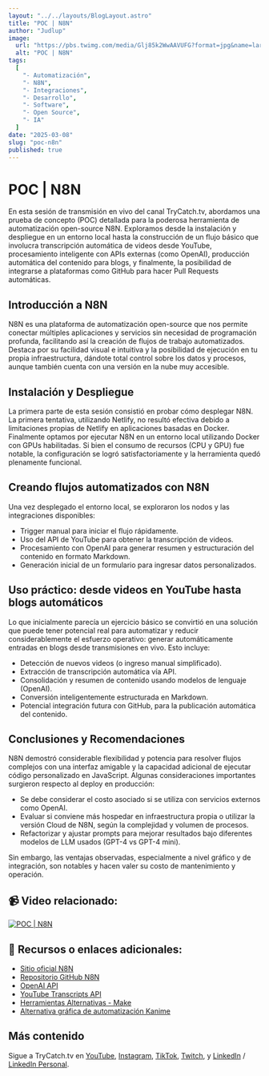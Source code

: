 ```yaml
---
layout: "../../layouts/BlogLayout.astro"
title: "POC | N8N"
author: "Judlup"
image:
  url: "https://pbs.twimg.com/media/Glj85k2WwAAVUFG?format=jpg&name=large"
  alt: "POC | N8N"
tags:
  [
    "- Automatización",
    "- N8N",
    "- Integraciones",
    "- Desarrollo",
    "- Software",
    "- Open Source",
    "- IA"
  ]
date: "2025-03-08"
slug: "poc-n8n"
published: true
---
```


# POC | N8N

En esta sesión de transmisión en vivo del canal TryCatch.tv, abordamos una prueba de concepto (POC) detallada para la poderosa herramienta de automatización open-source N8N. Exploramos desde la instalación y despliegue en un entorno local hasta la construcción de un flujo básico que involucra transcripción automática de videos desde YouTube, procesamiento inteligente con APIs externas (como OpenAI), producción automática del contenido para blogs, y finalmente, la posibilidad de integrarse a plataformas como GitHub para hacer Pull Requests automáticas.

## Introducción a N8N

N8N es una plataforma de automatización open-source que nos permite conectar múltiples aplicaciones y servicios sin necesidad de programación profunda, facilitando así la creación de flujos de trabajo automatizados. Destaca por su facilidad visual e intuitiva y la posibilidad de ejecución en tu propia infraestructura, dándote total control sobre los datos y procesos, aunque también cuenta con una versión en la nube muy accesible.

## Instalación y Despliegue

La primera parte de esta sesión consistió en probar cómo desplegar N8N. La primera tentativa, utilizando Netlify, no resultó efectiva debido a limitaciones propias de Netlify en aplicaciones basadas en Docker. Finalmente optamos por ejecutar N8N en un entorno local utilizando Docker con GPUs habilitadas. Si bien el consumo de recursos (CPU y GPU) fue notable, la configuración se logró satisfactoriamente y la herramienta quedó plenamente funcional.

## Creando flujos automatizados con N8N

Una vez desplegado el entorno local, se exploraron los nodos y las integraciones disponibles:

- Trigger manual para iniciar el flujo rápidamente.
- Uso del API de YouTube para obtener la transcripción de videos.
- Procesamiento con OpenAI para generar resumen y estructuración del contenido en formato Markdown.
- Generación inicial de un formulario para ingresar datos personalizados.

## Uso práctico: desde videos en YouTube hasta blogs automáticos

Lo que inicialmente parecía un ejercicio básico se convirtió en una solución que puede tener potencial real para automatizar y reducir considerablemente el esfuerzo operativo: generar automáticamente entradas en blogs desde transmisiones en vivo. Esto incluye:

- Detección de nuevos videos (o ingreso manual simplificado).
- Extracción de transcripción automática vía API.
- Consolidación y resumen de contenido usando modelos de lenguaje (OpenAI).
- Conversión inteligentemente estructurada en Markdown.
- Potencial integración futura con GitHub, para la publicación automática del contenido.

## Conclusiones y Recomendaciones

N8N demostró considerable flexibilidad y potencia para resolver flujos complejos con una interfaz amigable y la capacidad adicional de ejecutar código personalizado en JavaScript. Algunas consideraciones importantes surgieron respecto al deploy en producción:

- Se debe considerar el costo asociado si se utiliza con servicios externos como OpenAI.
- Evaluar si conviene más hospedar en infraestructura propia o utilizar la versión Cloud de N8N, según la complejidad y volumen de procesos.
- Refactorizar y ajustar prompts para mejorar resultados bajo diferentes modelos de LLM usados (GPT-4 vs GPT-4 mini).

Sin embargo, las ventajas observadas, especialmente a nivel gráfico y de integración, son notables y hacen valer su costo de mantenimiento y operación.

## 📹 Video relacionado:

[![POC | N8N](https://img.youtube.com/vi/nGwGyyKEJIg/0.jpg)](https://youtu.be/nGwGyyKEJIg "POC | N8N")

## 🔗 Recursos o enlaces adicionales:

- [Sitio oficial N8N](https://n8n.io)
- [Repositorio GitHub N8N](https://github.com/n8n-io/n8n)
- [OpenAI API](https://platform.openai.com/api-keys)
- [YouTube Transcripts API](https://youtubetranscript.com/)
- [Herramientas Alternativas - Make](https://www.make.com)
- [Alternativa gráfica de automatización Kanime](https://www.knime.com/)

## Más contenido

Sigue a TryCatch.tv en [YouTube](https://www.youtube.com/trycatch_tv), [Instagram](https://www.instagram.com/trycatch_tv/), [TikTok](https://www.tiktok.com/@trycatch.tv), [Twitch](https://www.twitch.tv/trycatch_tv), y [LinkedIn](https://www.linkedin.com/company/trycatch-tv) / [LinkedIn Personal](https://www.linkedin.com/in/judlup/).